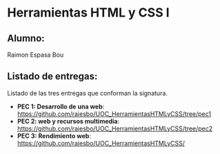 # Herramientas HTML y CSS I

## Alumno:
Raimon Espasa Bou

## Listado de entregas:
Listado de las tres entregas que conforman la signatura.
- **PEC 1: Desarrollo de una web**: https://github.com/raiesbo/UOC_HerramientasHTMLyCSS/tree/pec1
- **PEC 2: web y recursos multimedia**: https://github.com/raiesbo/UOC_HerramientasHTMLyCSS/tree/pec2
- **PEC 3: Rendimiento web**: https://github.com/raiesbo/UOC_HerramientasHTMLyCSS/